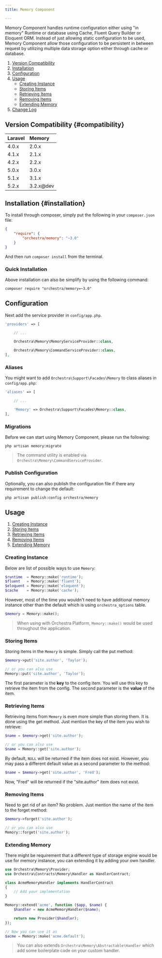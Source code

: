 ```yaml
---
title: Memory Component

---
```


Memory Component handles runtime configuration either using "in memory" Runtime or database using Cache, Fluent Query Builder or Eloquent ORM. Instead of just allowing static configuration to be used, Memory Component allow those configuration to be persistent in between request by utilizing multiple data storage option either through cache or database.

1. [Version Compatibility](#compatibility)
2. [Installation](#installation)
3. [Configuration](#configuration)
4. [Usage](#usage)
   - [Creating Instance](#create-instance)
   - [Storing Items](#storing-items)
   - [Retrieving Items](#retrieving-items)
   - [Removing Items](#removing-items)
   - [Extending Memory](#extending-memory)
5. [Change Log]({doc-url}/components/memory/changes#v3-1)

## Version Compatibility {#compatibility}

Laravel    | Memory
:----------|:----------
 4.0.x     | 2.0.x
 4.1.x     | 2.1.x
 4.2.x     | 2.2.x
 5.0.x     | 3.0.x
 5.1.x     | 3.1.x
 5.2.x     | 3.2.x@dev

<a name="installation"></a>
## Installation {#installation}

To install through composer, simply put the following in your `composer.json` file:

```json
{
    "require": {
        "orchestra/memory": "~3.0"
    }
}
```

And then run `composer install` from the terminal.

<a name="quick-installation"></a>
### Quick Installation

Above installation can also be simplify by using the following command:

    composer require "orchestra/memory=~3.0"

<a name="configuration"></a>
## Configuration

Next add the service provider in `config/app.php`.

```php
'providers' => [

    // ...

    Orchestra\Memory\MemoryServiceProvider::class,

    Orchestra\Memory\CommandServiceProvider::class,
],
```

### Aliases

You might want to add `Orchestra\Support\Facades\Memory` to class aliases in `config/app.php`:

```php
'aliases' => [

    // ...

    'Memory' => Orchestra\Support\Facades\Memory::class,
],
```

### Migrations

Before we can start using Memory Component, please run the following:

    php artisan memory:migrate

> The command utility is enabled via `Orchestra\Memory\CommandServiceProvider`.

### Publish Configuration

Optionally, you can also publish the configuration file if there any requirement to change the default:

    php artisan publish:config orchestra/memory

<a name="usage"></a>
## Usage

1. [Creating Instance](#create-instance)
2. [Storing Items](#storing-items)
3. [Retrieving Items](#retrieving-items)
4. [Removing Items](#removing-items)
5. [Extending Memory](#extending-memory)

<a name="create-instance"></a>
### Creating Instance

Below are list of possible ways to use `Memory`:

```php
$runtime  = Memory::make('runtime');
$fluent   = Memory::make('fluent');
$eloquent = Memory::make('eloquent');
$cache    = Memory::make('cache');
```

However, most of the time you wouldn't need to have additional memory instance other than the default which is using `orchestra_options` table.

```php
$memory = Memory::make();
```

> When using with Orchestra Platform, `Memory::make()` would be used throughout the application.

<a name="storing-items"></a>
### Storing Items

Storing items in the `Memory` is simple. Simply call the put method:

```php
$memory->put('site.author', 'Taylor');

// or you can also use
Memory::put('site.author', 'Taylor');
```

The first parameter is the **key** to the config item. You will use this key to retrieve the item from the config. The second parameter is the **value** of the item.

<a name="retrieving-items"></a>
### Retrieving Items

Retrieving items from `Memory` is even more simple than storing them. It is done using the get method. Just mention the key of the item you wish to retrieve:

```php
$name = $memory->get('site.author');

// or you can also use
$name = Memory::get('site.author');
```

By default, `NULL` will be returned if the item does not exist. However, you may pass a different default value as a second parameter to the method:

```php
$name = $memory->get('site.author', 'Fred');
```

Now, "Fred" will be returned if the "site.author" item does not exist.

<a name="removing-items"></a>
### Removing Items

Need to get rid of an item? No problem. Just mention the name of the item to the forget method:

```php
$memory->forget('site.author');

// or you can also use
Memory::forget('site.author');
```

<a name="extending-memory"></a>
### Extending Memory

There might be requirement that a different type of storage engine would be use for memory instance, you can extending it by adding your own handler.

```php
use Orchestra\Memory\Provider;
use Orchestra\Contracts\Memory\Handler as HandlerContract;

class AcmeMemoryHandler implements HandlerContract
{
    // Add your implementation
}

Memory::extend('acme', function ($app, $name) {
    $handler = new AcmeMemoryHandler($name);

    return new Provider($handler);
});

// Now you can use it as
$acme = Memory::make('acme.default');
```

> You can also extends `Orchestra\Memory\Abstractable\Handler` which add some boilerplate code on your custom handler.
